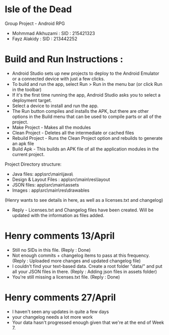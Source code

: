 # Isle of the Dead

Group Project - Android RPG

- Mohmmad Alkhuzami : SID : 215421323
- Fayz Alakidy : SID : 213442252

# Build and Run Instructions :

- Android Studio sets up new projects to deploy to the Android Emulator or a connected device with just a few clicks.
- To build and run the app, select Run > Run in the menu bar (or click Run  in the toolbar)
- If it's the first time running the app, Android Studio asks you to select a deployment target. 
- Select a device to install and run the app.
- The Run  button compiles and installs the APK, but there are other options in the Build menu that can be used to compile parts or all of the project.
- Make Project - Makes all the modules
- Clean Project - Deletes all the intermediate or cached files
- Rebuild Project - Runs the Clean Project option and rebuilds to generate an apk file
- Build Apk - This builds an APK file of all the application modules in the current project.

Project Directory structure:
- Java files:       app\src\main\java\
- Design & Layout Files :     app\src\main\res\layout
- JSON files:      app\src\main\assets
- Images : app\src\main\res\drawables

(Henry wants to see details in here, as well as a licenses.txt and changelog)

- Reply - Licenses.txt and Changelog files have been created. Will be updated with the information as files added.

# Henry comments 13/April
- Still no SIDs in this file. (Reply : Done)
- Not enough commits + changelog items to pass at this frequency. (Reply : Uploaded more changes and updated changelog file)
- I couldn't find your text-based data. Create a root folder "data/" and put all your JSON files in there. (Reply : Adding json files in assets folder)
- You're still missing a licenses.txt file.  (Reply : Done) 

# Henry comments 27/April
- I haven't seen any updates in quite a few days
- your changelog needs a lot more work
- Your data hasn't progressed enough given that we're at the end of Week 7.


